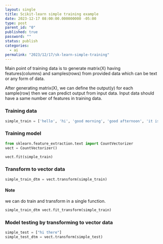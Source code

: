 ```yaml
---
layout: single
title: Scikit-learn simple training example
date: 2023-12-17 08:00:00.000000000 -05:00
type: post
parent_id: "0"
published: true
password: ""
status: publish
categories:
  - ai
permalink: "2023/12/17/sk-learn-simple-training"
---
```


Main point of training data is to generate matrix(X) having features(columns) and samples(rows) from provided data which can be text or any form of data.

After generating matrix(X), we can define the output(y) for each sample(row) then we can predict output from input data. Input data should have a same number of features in training data.


### Training data
```python
simple_train = ['hello', 'hi', 'good morning', 'good afternoon', 'it is raining', 'I am playing baseball', 'watching tv']
```

### Training model
```python
from sklearn.feature_extraction.text import CountVectorizer
vect = CountVectorizer()

vect.fit(simple_train)
```

### Transform to vector data
```python
simple_train_dtm = vect.transform(simple_train)
```
#### Note
we can do train and transform in a single function.
```python
simple_train_dtm vect.fit_transform(simple_train)
```

### Model testing by transforming to vector data
```python
simple_test = ["hi there"]
simple_test_dtm = vect.transform(simple_test)
```

